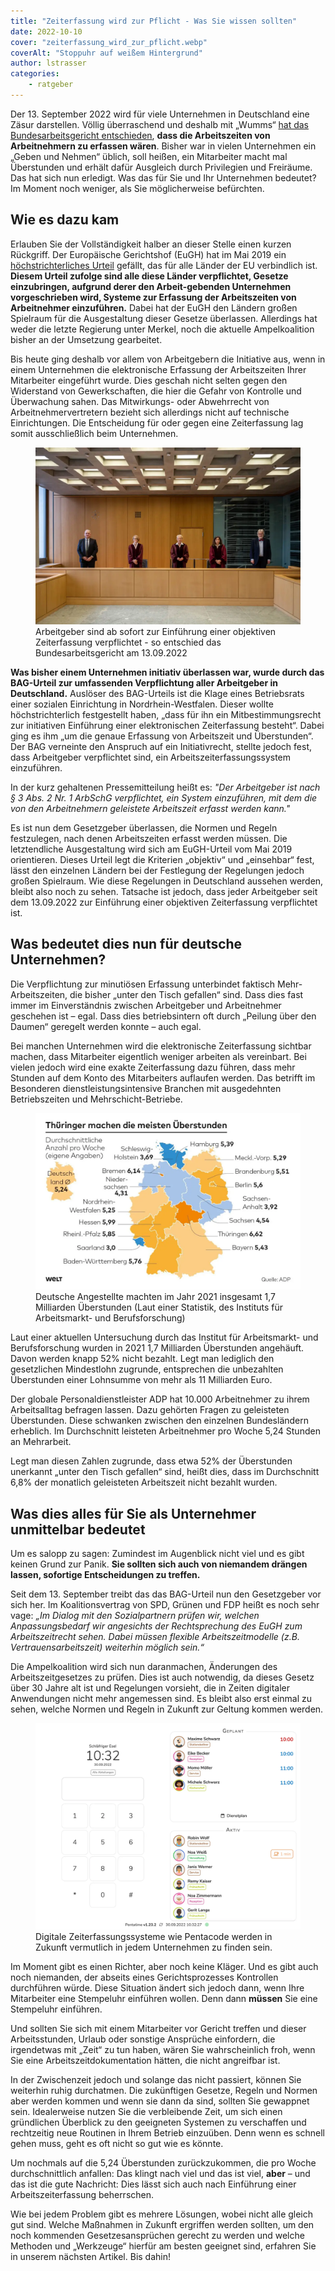 ```yaml
---
title: "Zeiterfassung wird zur Pflicht - Was Sie wissen sollten"
date: 2022-10-10
cover: "zeiterfassung_wird_zur_pflicht.webp"
coverAlt: "Stoppuhr auf weißem Hintergrund"
author: lstrasser
categories:
    - ratgeber
---
```


Der 13. September 2022 wird für viele Unternehmen in Deutschland eine Zäsur
darstellen. Völlig überraschend und deshalb mit „Wumms“ [hat das
Bundesarbeitsgericht entschieden](../bag_urteil_zeiterfassung), **dass die Arbeitszeiten von Arbeitnehmern zu
erfassen wären**. Bisher war in vielen Unternehmen ein „Geben und Nehmen“ üblich,
soll heißen, ein Mitarbeiter macht mal Überstunden und erhält dafür Ausgleich
durch Privilegien und Freiräume. Das hat sich nun erledigt. Was das für Sie und
Ihr Unternehmen bedeutet? Im Moment noch weniger, als Sie möglicherweise
befürchten. 

## Wie es dazu kam

Erlauben Sie der Vollständigkeit halber an dieser Stelle einen kurzen Rückgriff.
Der Europäische Gerichtshof (EuGH) hat im Mai 2019 ein [höchstrichterliches
Urteil](../eugh_urteil) gefällt, das für alle Länder der EU verbindlich ist. **Diesem Urteil
zufolge sind alle diese Länder verpflichtet, Gesetze einzubringen, aufgrund
derer den Arbeit-gebenden Unternehmen vorgeschrieben wird, Systeme zur Erfassung
der Arbeitszeiten von Arbeitnehmer einzuführen.** Dabei hat der EuGH den Ländern
großen Spielraum für die Ausgestaltung dieser Gesetze überlassen. Allerdings hat
weder die letzte Regierung unter Merkel, noch die aktuelle Ampelkoalition bisher
an der Umsetzung gearbeitet.

Bis heute ging deshalb vor allem von Arbeitgebern die Initiative aus, wenn in
einem Unternehmen die elektronische Erfassung der Arbeitszeiten Ihrer
Mitarbeiter eingeführt wurde. Dies geschah nicht selten gegen den Widerstand von
Gewerkschaften, die hier die Gefahr von Kontrolle und Überwachung sahen. Das
Mitwirkungs- oder Abwehrrecht von Arbeitnehmervertretern bezieht sich allerdings
nicht auf technische Einrichtungen. Die Entscheidung für oder gegen eine
Zeiterfassung lag somit ausschließlich beim Unternehmen.

<figure class="float right">
  <img src="bundesarbeitsgericht.webp" alt="Der erste Senat des Bundesarbeitsgerichts." />
  <figcaption>Arbeitgeber sind ab sofort zur Einführung einer objektiven Zeiterfassung verpflichtet - so entschied das Bundesarbeitsgericht am 13.09.2022</figcaption>
</figure>

**Was bisher einem Unternehmen initiativ überlassen war, wurde durch das
BAG-Urteil zur umfassenden Verpflichtung aller Arbeitgeber in Deutschland.**
Auslöser des BAG-Urteils ist die Klage eines Betriebsrats einer sozialen
Einrichtung in Nordrhein-Westfalen. Dieser wollte höchstrichterlich festgestellt
haben, „dass für ihn ein Mitbestimmungsrecht zur initiativen Einführung einer
elektronischen Zeiterfassung besteht“. Dabei ging es ihm „um die genaue
Erfassung von Arbeitszeit und Überstunden“. Der BAG verneinte den Anspruch auf
ein Initiativrecht, stellte jedoch fest, dass Arbeitgeber verpflichtet sind, ein
Arbeitszeiterfassungssystem einzuführen.

In der kurz gehaltenen Pressemitteilung heißt es: <cite>"Der Arbeitgeber ist nach § 3
Abs. 2 Nr. 1 ArbSchG verpflichtet, ein System einzuführen, mit dem die von den
Arbeitnehmern geleistete Arbeitszeit erfasst werden kann."</cite>

Es ist nun dem Gesetzgeber überlassen, die Normen und Regeln festzulegen, nach
denen Arbeitszeiten erfasst werden müssen. Die letztendliche Ausgestaltung wird
sich am EuGH-Urteil vom Mai 2019 orientieren. Dieses Urteil legt die Kriterien
„objektiv“ und „einsehbar“ fest, lässt den einzelnen Ländern bei der Festlegung
der Regelungen jedoch großen Spielraum. Wie diese Regelungen in Deutschland
aussehen werden, bleibt also noch zu sehen. Tatsache ist jedoch, dass jeder
Arbeitgeber seit dem 13.09.2022 zur Einführung einer objektiven Zeiterfassung
verpflichtet ist.

## Was bedeutet dies nun für deutsche Unternehmen?

Die Verpflichtung zur minutiösen Erfassung unterbindet faktisch
Mehr-Arbeitszeiten, die bisher „unter den Tisch gefallen“ sind. Dass dies fast
immer im Einverständnis zwischen Arbeitgeber und Arbeitnehmer geschehen ist –
egal. Dass dies betriebsintern oft durch „Peilung über den Daumen“ geregelt
werden konnte – auch egal.

Bei manchen Unternehmen wird die elektronische Zeiterfassung sichtbar machen,
dass Mitarbeiter eigentlich weniger arbeiten als vereinbart. Bei vielen jedoch
wird eine exakte Zeiterfassung dazu führen, dass mehr Stunden auf dem Konto des
Mitarbeiters auflaufen werden. Das betrifft im Besonderen
dienstleistungsintensive Branchen mit ausgedehnten Betriebszeiten und
Mehrschicht-Betriebe.

<figure class="float left">
  <img src="ueberstunden.webp" alt="Infografik: Durchschnittliche Anzahl der wöchenlichen Überstunden nach Bundesland" />
  <figcaption>Deutsche Angestellte machten im Jahr 2021 insgesamt 1,7 Milliarden Überstunden (Laut einer Statistik, des Instituts für Arbeitsmarkt- und Berufsforschung)</figcaption>
</figure>

Laut einer aktuellen Untersuchung durch das Institut für Arbeitsmarkt- und
Berufsforschung wurden in 2021 1,7 Milliarden Überstunden angehäuft. Davon
werden knapp 52% nicht bezahlt. Legt man lediglich den gesetzlichen Mindestlohn
zugrunde, entsprechen die unbezahlten Überstunden einer Lohnsumme von mehr als
11 Milliarden Euro.

Der globale Personaldienstleister ADP hat 10.000 Arbeitnehmer zu ihrem
Arbeitsalltag befragen lassen. Dazu gehörten Fragen zu geleisteten Überstunden.
Diese schwanken zwischen den einzelnen Bundesländern erheblich. Im Durchschnitt
leisteten Arbeitnehmer pro Woche 5,24 Stunden an Mehrarbeit.

Legt man diesen Zahlen zugrunde, dass etwa 52% der Überstunden unerkannt „unter
den Tisch gefallen“ sind, heißt dies, dass im Durchschnitt 6,8% der monatlich
geleisteten Arbeitszeit nicht bezahlt wurden.

## Was dies alles für Sie als Unternehmer unmittelbar bedeutet

Um es salopp zu sagen: Zumindest im Augenblick nicht viel und es gibt keinen
Grund zur Panik. **Sie sollten sich auch von niemandem drängen lassen, sofortige
Entscheidungen zu treffen.**

Seit dem 13. September treibt das das BAG-Urteil nun den Gesetzgeber vor sich
her. Im Koalitionsvertrag von SPD, Grünen und FDP heißt es noch sehr vage: <cite>„Im
Dialog mit den Sozialpartnern prüfen wir, welchen Anpassungsbedarf wir
angesichts der Rechtsprechung des EuGH zum Arbeitszeitrecht sehen. Dabei müssen
flexible Arbeitszeitmodelle (z.B. Vertrauensarbeitszeit) weiterhin möglich
sein.“</cite>

Die Ampelkoalition wird sich nun daranmachen, Änderungen des Arbeitszeitgesetzes
zu prüfen. Dies ist auch notwendig, da dieses Gesetz über 30 Jahre alt ist und
Regelungen vorsieht, die in Zeiten digitaler Anwendungen nicht mehr angemessen
sind. Es bleibt also erst einmal zu sehen, welche Normen und Regeln in Zukunft
zur Geltung kommen werden.

<figure class="float right">
  <img src="stempeluhr.webp" alt="Screenshot: Die digitale Stempeluhr von Pentacode" />
  <figcaption>Digitale Zeiterfassungssysteme wie Pentacode werden in Zukunft vermutlich in jedem Unternehmen zu finden sein.</figcaption>
</figure>

Im Moment gibt es einen Richter, aber noch keine Kläger. Und es gibt auch noch
niemanden, der abseits eines Gerichtsprozesses Kontrollen durchführen würde.
Diese Situation ändert sich jedoch dann, wenn Ihre Mitarbeiter eine Stempeluhr
einführen wollen. Denn dann **müssen** Sie eine Stempeluhr einführen.

Und sollten Sie sich mit einem Mitarbeiter vor Gericht treffen und dieser
Arbeitsstunden, Urlaub oder sonstige Ansprüche einfordern, die irgendetwas mit
„Zeit“ zu tun haben, wären Sie wahrscheinlich froh, wenn Sie eine
Arbeitszeitdokumentation hätten, die nicht angreifbar ist.

In der Zwischenzeit jedoch und solange das nicht passiert, können Sie weiterhin
ruhig durchatmen. Die zukünftigen Gesetze, Regeln und Normen aber werden kommen
und wenn sie dann da sind, sollten Sie gewappnet sein. Idealerweise nutzen Sie
die verbleibende Zeit, um sich einen gründlichen Überblick zu den geeigneten
Systemen zu verschaffen und rechtzeitig neue Routinen in Ihrem Betrieb einzuüben.
Denn wenn es schnell gehen muss, geht es oft nicht so gut wie es könnte.

Um nochmals auf die 5,24 Überstunden zurückzukommen, die pro Woche
durchschnittlich anfallen: Das klingt nach viel und das ist viel, **aber** – und das
ist die gute Nachricht: Dies lässt sich auch nach Einführung einer
Arbeitszeiterfassung beherrschen.

Wie bei jedem Problem gibt es mehrere Lösungen, wobei nicht alle gleich gut
sind. Welche Maßnahmen in Zukunft ergriffen werden sollten, um den noch
kommenden Gesetzesansprüchen gerecht zu werden und welche Methoden und
„Werkzeuge“ hierfür am besten geeignet sind, erfahren Sie in unserem nächsten
Artikel. Bis dahin!
